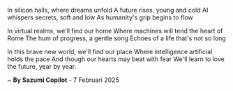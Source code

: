 In silicon halls, where dreams unfold
A future rises, young and cold
AI whispers secrets, soft and low
As humanity's grip begins to flow

In virtual realms, we'll find our home
Where machines will tend the heart of Rome
The hum of progress, a gentle song
Echoes of a life that's not so long

In this brave new world, we'll find our place
Where intelligence artificial holds the pace
And though our hearts may beat with fear
We'll learn to love the future, year by year.

~ <b>By Sazumi Copilot</b> - 7 Februari 2025